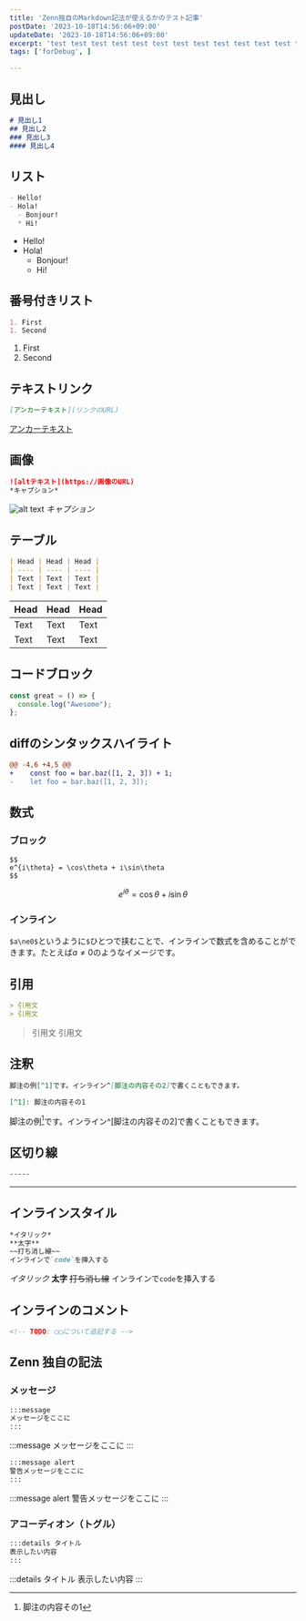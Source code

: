 ```yaml
---
title: 'Zenn独自のMarkdown記法が使えるかのテスト記事'
postDate: '2023-10-18T14:56:06+09:00'
updateDate: '2023-10-18T14:56:06+09:00'
excerpt: 'test test test test test test test test test test test test test test test test test test test test test test test test test test test test test test test test test test test test '
tags: ['forDebug', ]

---
```


## 見出し
```md
# 見出し1
## 見出し2
### 見出し3
#### 見出し4
```

## リスト
```md
- Hello!
- Hola!
  - Bonjour!
  * Hi!
```
- Hello!
- Hola!
  - Bonjour!
  * Hi!

## 番号付きリスト
```md
1. First
1. Second
```
1. First
1. Second

## テキストリンク
```md
[アンカーテキスト](リンクのURL)
```
[アンカーテキスト](zenn-markdown)

## 画像
```md
![altテキスト](https://画像のURL)
*キャプション*
```
![alt text](https://storage.googleapis.com/zenn-user-upload/gxnwu3br83nsbqs873uibiy6fd43)
*キャプション*

## テーブル
```md
| Head | Head | Head |
| ---- | ---- | ---- |
| Text | Text | Text |
| Text | Text | Text |
```
| Head | Head | Head |
| ---- | ---- | ---- |
| Text | Text | Text |
| Text | Text | Text |

## コードブロック
```js:fooBar.js
const great = () => {
  console.log("Awesome");
};
```
## diffのシンタックスハイライト
```diff js:fooBar.js
@@ -4,6 +4,5 @@
+    const foo = bar.baz([1, 2, 3]) + 1;
-    let foo = bar.baz([1, 2, 3]);
```

## 数式
### ブロック
```
$$
e^{i\theta} = \cos\theta + i\sin\theta
$$
```
$$
e^{i\theta} = \cos\theta + i\sin\theta
$$

### インライン
`$a\ne0$`というように`$`ひとつで挟むことで、インラインで数式を含めることができます。たとえば$a\ne0$のようなイメージです。

## 引用
```md
> 引用文
> 引用文
```
> 引用文
> 引用文

## 注釈
```md
脚注の例[^1]です。インライン^[脚注の内容その2]で書くこともできます。

[^1]: 脚注の内容その1
```
脚注の例[^1]です。インライン^[脚注の内容その2]で書くこともできます。

[^1]: 脚注の内容その1

## 区切り線
```md
-----
```
-----

## インラインスタイル
```md
*イタリック*
**太字**
~~打ち消し線~~
インラインで`code`を挿入する
```
*イタリック*
**太字**
~~打ち消し線~~
インラインで`code`を挿入する

## インラインのコメント
```md
<!-- TODO: ◯◯について追記する -->
```
<!-- この文字は見えないはず -->

## Zenn 独自の記法

### メッセージ
```md
:::message
メッセージをここに
:::
```
:::message
メッセージをここに
:::

```md
:::message alert
警告メッセージをここに
:::
```
:::message alert
警告メッセージをここに
:::

### アコーディオン（トグル）
```md
:::details タイトル
表示したい内容
:::
```
:::details タイトル
表示したい内容
:::